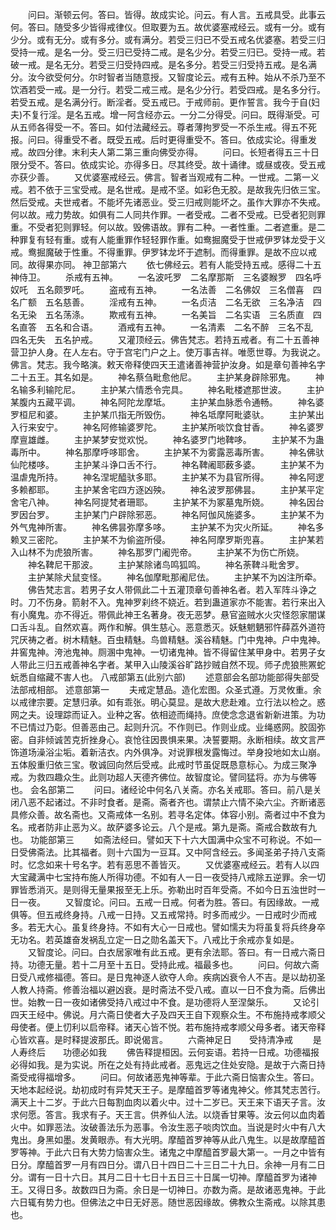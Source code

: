 <!-- { "loadSidebar": true } -->
　　问曰。渐顿云何。答曰。皆得。故成实论。问云。有人言。五戒具受。此事云何。答曰。随受多少皆得戒律仪。但取要为五。故优婆塞戒经云。或有一分。或有少分。或有无分。或有多分。或有满分。若受三归已不受五戒名优婆塞。若受三归受持一戒。是名一分。受三归已受持二戒。是名少分。若受三归已。受持一戒。若破一戒。是名无分。若受三归受持四戒。是名多分。若受三归受持五戒。是名满分。汝今欲受何分。尔时智者当随意授。又智度论云。戒有五种。始从不杀乃至不饮酒若受一戒。是一分行。若受二戒三戒。是名少分行。若受四戒。是名多分行。若受五戒。是名满分行。断淫者。受五戒已。于戒师前。更作誓言。我今于自(妇夫)不复行淫。是名五戒。增一阿含经亦云。一分二分得受。问曰。既得渐受。可从五师各得受一不。答曰。如付法藏经云。尊者薄拘罗受一不杀生戒。得五不死报。问曰。得重受不者。既受五戒。后时更得重受不。答曰。依成实论。得重发戒。故四分律。末利夫人第二第三重向佛受亦得。
　　问曰。长短者得五三十日限分受不。答曰。依成实论。亦得多日。尽其终受。故十诵律。或昼或夜。受五戒亦获少善。
　　又优婆塞戒经云。佛言。智者当观戒有二种。一世戒。二第一义戒。若不依于三宝受戒。是名世戒。是戒不坚。如彩色无胶。是故我先归依三宝。然后受戒。夫世戒者。不能坏先诸恶业。受三归戒则能坏之。虽作大罪亦不失戒。何以故。戒力势故。如俱有二人同共作罪。一者受戒。二者不受戒。已受者犯则罪重。不受者犯则罪轻。何以故。毁佛语故。罪有二种。一者性重。二者遮重。是二种罪复有轻有重。或有人能重罪作轻轻罪作重。如鸯掘魔受于世戒伊罗钵龙受于义戒。鸯掘魔破于性重。不得重罪。伊罗钵龙坏于遮制。而得重罪。是故不应以戒同。故得果亦同。
神卫部第六
　　依七佛经云。若有人能受持五戒。感得二十五神侍卫。
　　杀戒有五神。
　　一名波吒罗　二名摩那斯　三名婆睺罗　四名呼奴吒　五名颇罗吒。
　　盗戒有五神。
　　一名法善　二名佛奴　三名僧喜　四名广额　五名慈善。
　　淫戒有五神。
　　一名贞洁　二名无欲　三名净洁　四名无染　五名荡涤。
　　欺戒有五神。
　　一名美旨　二名实语　三名质直　四名直答　五名和合语。
　　酒戒有五神。
　　一名清素　二名不醉　三名不乱　四名无失　五名护戒。
　　又灌顶经云。佛告梵志。若持五戒者。有二十五善神营卫护人身。在人左右。守于宫宅门户之上。使万事吉祥。唯愿世尊。为我说之。佛言。梵志。我今略演。敕天帝释使四天王遣诸善神营护汝身。如是章句善神名字二十五王。其名如是。
　　神名蔡刍毗愈他尼。
　　主护某身辟除邪鬼。
　　神名输多利输陀尼。
　　主护某六情悉令完具。
　　神名毗楼遮那世波。
　　主护某腹内五藏平调。
　　神名阿陀龙摩坻。
　　主护某血脉悉令通畅。
　　神名婆罗桓尼和婆。
　　主护某爪指无所毁伤。
　　神名坻摩阿毗婆驮。
　　主护某出入行来安宁。
　　神名阿修输婆罗陀。
　　主护某所啖饮食甘香。
　　神名婆罗摩亶雄雌。
　　主护某梦安觉欢悦。
　　神名婆罗门地鞞哆。
　　主护某不为蛊毒所中。
　　神名那摩呼哆耶舍。
　　主护某不为雾露恶毒所害。
　　神名佛驮仙陀楼哆。
　　主护某斗诤口舌不行。
　　神名鞞阇耶薮多婆。
　　主护某不为温虐鬼所持。
　　神名涅坭醯驮多耶。
　　主护某不为县官所得。
　　神名阿逻多赖都耶。
　　主护某舍宅四方逐凶殃。
　　神名波罗那佛昙。
　　主护某平定舍宅八神。
　　神名阿提梵者珊耶。
　　主护某不为冢墓鬼所娆。
　　神名因台罗因台罗。
　　主护某门户辟除邪恶。
　　神名阿伽风施婆多。
　　主护某不为外气鬼神所害。
　　神名佛昙弥摩多哆。
　　主护某不为灾火所延。
　　神名多赖叉三密陀。
　　主护某不为偷盗所侵。
　　神名阿摩罗斯兜喜。
　　主护某若入山林不为虎狼所害。
　　神名那罗门阇兜帝。
　　主护某不为伤亡所娆。
　　神名鞞尼干那波。
　　主护某除诸鸟鸣狐鸣。
　　神名荼鞞斗毗舍罗。
　　主护某除犬鼠变怪。
　　神名伽摩毗那阇尼佉。
　　主护某不为凶注所牵。
　　佛告梵志言。若男子女人带佩此二十五灌顶章句善神名者。若入军阵斗诤之时。刀不伤身。箭射不入。鬼神罗刹终不娆近。若到蛊道家亦不能害。若行来出入有小魔鬼。亦不得近。带佩此神王名著身。夜无恶梦。悬官盗贼水火灾怪怨家闇谋口舌斗乱。自然欢喜。两作和解。俱生慈心。恶意悉灭。妖魅魍魉邪忤薛荔外道符咒厌祷之者。树木精魅。百虫精魅。鸟兽精魅。溪谷精魅。门中鬼神。户中鬼神。井窖鬼神。洿池鬼神。厕溷中鬼神。一切诸鬼神。皆不得留住某甲身中。若男子女人带此三归五戒善神名字者。某甲入山陵溪谷旷路抄贼自然不现。师子虎狼熊罴蛇蚖悉自缩藏不害人也。
八戒部第五(此别六部)
　　述意部会名部功能部得失部受法部戒相部。
述意部第一
　　夫戒定慧品。造化宏图。众圣式遵。万灵攸重。余以戒律宗要。定慧归承。如有乖张。明心莫显。是故大悲赴难。立行法以检之。惑网之夫。设理踪而证入。业种之客。依相迹而绳持。庶使念念退省新新进策。为功不已情过乃彰。但善恶由己。起则升沉。不作则已。作则业成。业绳惑网。胶固弥密。自非倾诚苦克折挫身心。哀怆往因畏惧来果。决誓要期。永断相续。故文言严饰道场澡浴尘垢。着新洁衣。内外俱净。对说罪根发露悔过。举身投地如太山崩。五体殷重归依三宝。敬诚回向然后受戒。此戒时节虽促既恳意标心。为成三聚净戒。为救四趣众生。此则功超人天德齐佛位。故智度论。譬同猛将。亦为与佛等也。
会名部第二
　　问曰。诸经论中何名八关斋。亦名关戒耶。答曰。前八是关闭八恶不起诸过。不非时食者。是斋。斋者齐也。谓禁止六情不染六尘。齐断诸恶具修众善。故名斋也。又斋戒体一名别。若寻名定体。体容小别。斋者过中不食为名。戒者防非止恶为义。故萨婆多论云。八个是戒。第九是斋。斋戒合数故有九也。
功能部第三
　　如斋法经曰。譬如天下十六大国满中众宝不可称说。不如一日受佛斋法。比其福者。则十六国为一豆耳。又中阿含经云。多闻圣弟子持八支斋时。忆念如来十号名字。若有恶思不善皆灭。
　　又优婆塞戒经云。若有人以四大宝藏满中七宝持布施人所得功德。不如有人一日一夜受持八戒除五逆罪。余一切罪皆悉消灭。是则得无量果报至无上乐。弥勒出时百年受斋。不如今日五浊世时一日一夜。
　　又智度论。问曰。五戒一日戒。何者为胜。答曰。有因缘故。一戒俱等。但五戒终身持。八戒一日持。又五戒常持。时多而戒少。一日戒时少而戒多。若无大心。虽复终身持。不如有大心一日戒也。譬如懦夫为将虽复将兵终身卒无功名。若英雄奋发祸乱立定一日之勋名盖天下。八戒比于余戒亦复如是。
　　又智度论。问曰。白衣居家唯有此五戒。更有余法耶。答曰。有一日戒六斋日持。功德无量。若十二月至十五日。受持此戒。福最多也。
　　问曰。何故六斋日受八戒修福德。答曰。是日鬼神逐人欲夺人命。疾病凶衰令人不吉。是以劫初圣人教人持斋。修善治福以避凶衰。是时斋法不受八戒。直以一日不食为斋。后佛出世。始教一日一夜如诸佛受持八戒过中不食。是功德将人至涅槃乐。
　　又论引四天王经中。佛说。月六斋日使者大子及四天王自下观察众生。不布施持戒孝顺父母使者。便上忉利以启帝释。诸天心皆不悦。若布施持戒孝顺父母多者。诸天帝释心皆欢喜。是时释提波那氏。即说偈言。
　　六斋神足日　　受持清净戒
　　是人寿终后　　功德必如我
　　佛告释提桓因。云何妄语。若持一日戒。功德福报必得如我。是为实说。所在之处有持此戒者。恶鬼远之住处安隐。是故于六斋日持斋受戒得福增多。
　　问曰。何故诸恶鬼神等辈。于此六斋日恼害众生。答曰。天地本起经说。劫初成时有异梵天王子。是摩醯首罗等诸鬼神父。修其梵志苦行。满天上十二岁。于此六日每割血肉以着火中。过十二岁已。天王来下语天子言。汝求何愿。答言。我求有子。天王言。供养仙人法。以烧香甘果等。汝云何以血肉着火中。如罪恶法。汝破善法乐为恶事。令汝生恶子啖肉饮血。当说是时火中有八大鬼出。身黑如墨。发黄眼赤。有大光明。摩醯首罗神等从此八鬼生。以是故摩醯首罗等神。于此六日有大势力恼害众生。诸鬼之中摩醯首罗最大第一。一月之中皆有日分。摩醯首罗一月有四日分。谓八日十四日二十三日二十九日。余神一月有二日分。谓有一日十六日。其月二日十七日十五日三十日属一切神。摩醯首罗为诸神王。又得日多。故数四日为斋。余日是一切神日。亦数为斋。是故诸恶鬼神。于此六日辄有势力也。但佛法之中日无好恶。随世恶因缘故。佛教众生斋戒。以除其患也。
